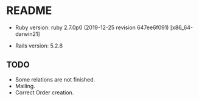 # README

* Ruby version: ruby 2.7.0p0 (2019-12-25 revision 647ee6f091) [x86_64-darwin21]

* Rails version: 5.2.8


## TODO

* Some relations are not finished.
* Mailing.
* Correct Order creation.

